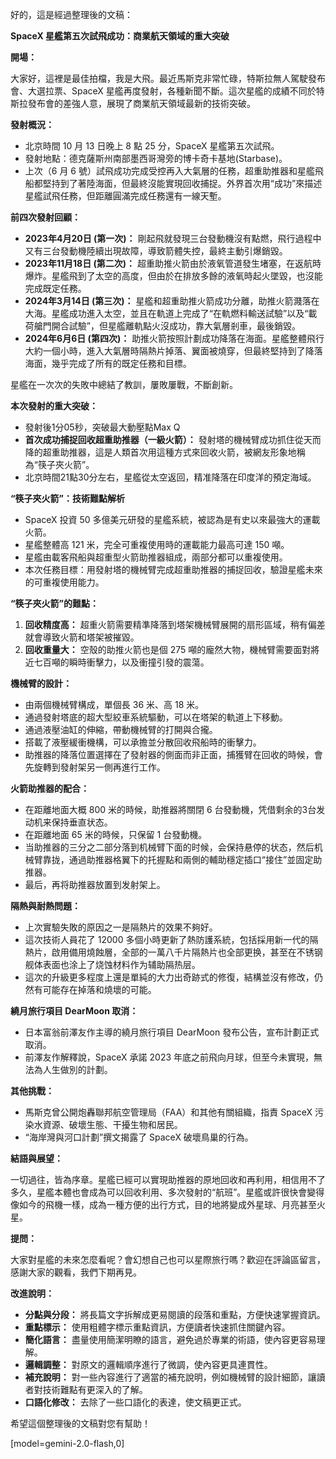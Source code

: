 好的，這是經過整理後的文稿：

**SpaceX 星艦第五次試飛成功：商業航天領域的重大突破**

**開場：**

大家好，這裡是最佳拍檔，我是大飛。最近馬斯克非常忙碌，特斯拉無人駕駛發布會、大選拉票、SpaceX 星艦再度發射，各種新聞不斷。這次星艦的成績不同於特斯拉發布會的差強人意，展現了商業航天領域最新的技術突破。

**發射概況：**

*   北京時間 10 月 13 日晚上 8 點 25 分，SpaceX 星艦第五次試飛。
*   發射地點：德克薩斯州南部墨西哥灣旁的博卡奇卡基地(Starbase)。
*   上次（6 月 6 號）試飛成功完成受控再入大氣層的任務，超重助推器和星艦飛船都堅持到了著陸海面，但最終沒能實現回收捕捉。外界首次用“成功”來描述星艦試飛任務，但距離圓滿完成任務還有一線天塹。

**前四次發射回顧：**

*   **2023年4月20日 (第一次)：** 剛起飛就發現三台發動機沒有點燃，飛行過程中又有三台發動機陸續出現故障，導致箭體失控，最終主動引爆銷毀。
*   **2023年11月18日 (第二次)：** 超重助推火箭由於液氧管道發生堵塞，在返航時爆炸。星艦飛到了太空的高度，但由於在排放多餘的液氧時起火墜毀，也沒能完成既定任務。
*   **2024年3月14日 (第三次)：** 星艦和超重助推火箭成功分離，助推火箭濺落在大海。星艦成功進入太空，並且在軌道上完成了“在軌燃料輸送試驗”以及“載荷艙門開合試驗”，但星艦離軌點火沒成功，靠大氣層剎車，最後銷毀。
*   **2024年6月6日 (第四次)：** 助推火箭按照計劃成功降落在海面。星艦整體飛行大約一個小時，進入大氣層時隔熱片掉落、翼面被燒穿，但最終堅持到了降落海面，幾乎完成了所有的既定任務和目標。

星艦在一次次的失敗中總結了教訓，屢敗屢戰，不斷創新。

**本次發射的重大突破：**

*   發射後1分05秒，突破最大動壓點Max Q
*   **首次成功捕捉回收超重助推器（一級火箭）：** 發射塔的機械臂成功抓住從天而降的超重助推器，這是人類首次用這種方式來回收火箭，被網友形象地稱為“筷子夾火箭”。
*   北京時間21點30分左右，星艦從太空返回，精准降落在印度洋的預定海域。

**“筷子夾火箭”：技術難點解析**

*   SpaceX 投資 50 多億美元研發的星艦系統，被認為是有史以來最強大的運載火箭。
*   星艦整體高 121 米，完全可重複使用時的運載能力最高可達 150 噸。
*   星艦由載客飛船與超重型火箭助推器組成，兩部分都可以重複使用。
*   本次任務目標：用發射塔的機械臂完成超重助推器的捕捉回收，驗證星艦未來的可重複使用能力。

**“筷子夾火箭”的難點：**

1.  **回收精度高：** 超重火箭需要精準降落到塔架機械臂展開的扇形區域，稍有偏差就會導致火箭和塔架被摧毀。
2.  **回收重量大：** 空殼的助推火箭也是個 275 噸的龐然大物，機械臂需要面對將近七百噸的瞬時衝擊力，以及衝撞引發的震蕩。

**機械臂的設計：**

*   由兩個機械臂構成，單個長 36 米、高 18 米。
*   通過發射塔底的超大型絞車系統驅動，可以在塔架的軌道上下移動。
*   通過液壓油缸的伸縮，帶動機械臂的打開與合攏。
*   搭載了液壓緩衝機構，可以承擔並分散回收飛船時的衝擊力。
*   助推器的降落位置選擇在了發射器的側面而非正面，捕獲臂在回收的時候，會先旋轉到發射架另一側再進行工作。

**火箭助推器的配合：**

*   在距離地面大概 800 米的時候，助推器將關閉 6 台發動機，凭借剩余的3台发动机来保持垂直状态。
*   在距離地面 65 米的時候，只保留 1 台發動機。
*   当助推器的三分之二部分落到机械臂下面的时候，会保持悬停的状态，然后机械臂靠拢，通過助推器格翼下的托握點和兩側的輔助穩定插口“接住”並固定助推器。
*   最后，再将助推器放置到发射架上。

**隔熱與耐熱問題：**

*   上次實驗失敗的原因之一是隔熱片的效果不夠好。
*   這次技術人員花了 12000 多個小時更新了熱防護系統，包括採用新一代的隔熱片，啟用備用燒蝕層，全部的一萬八千片隔熱片也全部更换，甚至在不锈钢舰体表面也涂上了烧蚀材料作为辅助隔热层。
*   這次的升級更多程度上還是單純的大力出奇跡式的修復，結構並沒有修改，仍然有可能存在掉落和燒壞的可能。

**繞月旅行項目 DearMoon 取消：**

*   日本富翁前澤友作主導的繞月旅行項目 DearMoon 發布公告，宣布計劃正式取消。
*   前澤友作解釋說，SpaceX 承諾 2023 年底之前飛向月球，但至今未實現，無法為人生做別的計劃。

**其他挑戰：**

*   馬斯克曾公開炮轟聯邦航空管理局（FAA）和其他有關組織，指責 SpaceX 污染水資源、破壞生態、干擾生物和居民。
*   “海岸灣與河口計劃”撰文揭露了 SpaceX 破壞鳥巢的行為。

**結語與展望：**

一切過往，皆為序章。星艦已經可以實現助推器的原地回收和再利用，相信用不了多久，星艦本體也會成為可以回收利用、多次發射的“航班”。星艦或許很快會變得像如今的飛機一樣，成為一種方便的出行方式，目的地將變成外星球、月亮甚至火星。

**提問：**

大家對星艦的未來怎麼看呢？會幻想自己也可以星際旅行嗎？歡迎在評論區留言，感謝大家的觀看，我們下期再見。

**改進說明：**

*   **分點與分段：** 將長篇文字拆解成更易閱讀的段落和重點，方便快速掌握資訊。
*   **重點標示：** 使用粗體字標示重點資訊，方便讀者快速抓住關鍵內容。
*   **簡化語言：** 盡量使用簡潔明瞭的語言，避免過於專業的術語，使內容更容易理解。
*   **邏輯調整：** 對原文的邏輯順序進行了微調，使內容更具連貫性。
*   **補充說明：** 對一些內容進行了適當的補充說明，例如機械臂的設計細節，讓讀者對技術難點有更深入的了解。
*   **口語化修改：** 去除了一些口語化的表達，使文稿更正式。

希望這個整理後的文稿對您有幫助！

[model=gemini-2.0-flash,0]
